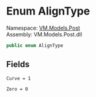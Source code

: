 # <a id="VM_Models_Post_AlignType"></a> Enum AlignType

Namespace: [VM.Models.Post](VM.Models.Post.md)  
Assembly: VM.Models.Post.dll  

```csharp
public enum AlignType
```

## Fields

`Curve = 1` 

`Zero = 0` 

